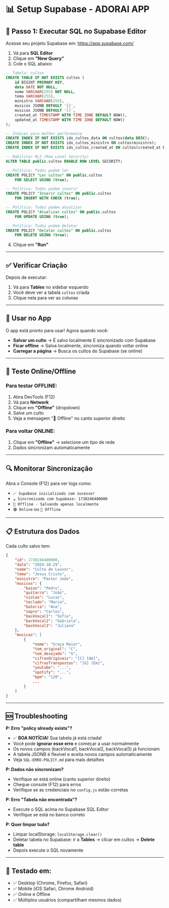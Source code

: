 # 📊 Setup Supabase - ADORAI APP

## 🔧 Passo 1: Executar SQL no Supabase Editor

Acesse seu projeto Supabase em: https://app.supabase.com/

1. Vá para **SQL Editor**
2. Clique em **"New Query"**
3. Cole o SQL abaixo:

```sql
-- Tabela: cultos
CREATE TABLE IF NOT EXISTS cultos (
    id BIGINT PRIMARY KEY,
    data DATE NOT NULL,
    nome VARCHAR(255) NOT NULL,
    tema VARCHAR(255),
    ministro VARCHAR(255),
    musicos JSONB DEFAULT '{}',
    musicas JSONB DEFAULT '[]',
    created_at TIMESTAMP WITH TIME ZONE DEFAULT NOW(),
    updated_at TIMESTAMP WITH TIME ZONE DEFAULT NOW()
);

-- Índices para melhor performance
CREATE INDEX IF NOT EXISTS idx_cultos_data ON cultos(data DESC);
CREATE INDEX IF NOT EXISTS idx_cultos_ministro ON cultos(ministro);
CREATE INDEX IF NOT EXISTS idx_cultos_created_at ON cultos(created_at DESC);

-- Habilitar RLS (Row Level Security)
ALTER TABLE public.cultos ENABLE ROW LEVEL SECURITY;

-- Política: Todos podem ler
CREATE POLICY "Ler cultos" ON public.cultos
    FOR SELECT USING (true);

-- Política: Todos podem inserir
CREATE POLICY "Inserir cultos" ON public.cultos
    FOR INSERT WITH CHECK (true);

-- Política: Todos podem atualizar
CREATE POLICY "Atualizar cultos" ON public.cultos
    FOR UPDATE USING (true);

-- Política: Todos podem deletar
CREATE POLICY "Deletar cultos" ON public.cultos
    FOR DELETE USING (true);
```

4. Clique em **"Run"**

---

## ✅ Verificar Criação

Depois de executar:
1. Vá para **Tables** no sidebar esquerdo
2. Você deve ver a tabela `cultos` criada
3. Clique nela para ver as colunas

---

## 🚀 Usar no App

O app está pronto para usar! Agora quando você:

- **Salvar um culto** → É salvo localmente E sincronizado com Supabase
- **Ficar offline** → Salva localmente, sincroniza quando voltar online
- **Carregar a página** → Busca os cultos do Supabase (se online)

---

## 📡 Teste Online/Offline

### Para testar OFFLINE:
1. Abra DevTools (F12)
2. Vá para **Network**
3. Clique em **"Offline"** (dropdown)
4. Salve um culto
5. Veja a mensagem "🔴 Offline" no canto superior direito

### Para voltar ONLINE:
1. Clique em **"Offline"** → selecione um tipo de rede
2. Dados sincronizam automaticamente

---

## 🔍 Monitorar Sincronização

Abra o Console (F12) para ver logs como:
- `✅ Supabase inicializado com sucesso!`
- `☁️ Sincronizado com Supabase: 1730246400000`
- `📱 Offline - Salvando apenas localmente`
- `🟢 Online` ou `🔴 Offline`

---

## 📋 Estrutura dos Dados

Cada culto salvo tem:
```json
{
    "id": 1730246400000,
    "data": "2024-10-29",
    "nome": "Culto de Louvor",
    "tema": "Jesus Cristo",
    "ministro": "Pastor João",
    "musicos": {
        "baixo": "Pedro",
        "guitarra": "João",
        "violao": "Lucas",
        "teclado": "Maria",
        "bateria": "Ana",
        "sopro": "Carlos",
        "backVocal1": "Sofia",
        "backVocal2": "Gabriela",
        "backVocal3": "Juliana"
    },
    "musicas": [
        {
            "nome": "Graça Maior",
            "tom_original": "C",
            "tom_desejado": "G",
            "cifrasOriginais": "[C] [Am]",
            "cifrasTranspostas": "[G] [Em]",
            "youtube": "...",
            "spotify": "...",
            "bpm": "120",
            ...
        }
    ]
}
```

---

## 🆘 Troubleshooting

**P: Erro "policy already exists"?**
- ✅ **BOA NOTÍCIA!** Sua tabela já está criada!
- Você pode **ignorar esse erro** e começar a usar normalmente
- Os novos campos (backVocal1, backVocal2, backVocal3) já funcionam
- A tabela JSONB é flexível e aceita novos campos automaticamente
- Veja `SQL-ERRO-POLICY.md` para mais detalhes

**P: Dados não sincronizam?**
- Verifique se está online (canto superior direito)
- Cheque console (F12) para erros
- Verifique se as credenciais no `config.js` estão corretas

**P: Erro "Tabela não encontrada"?**
- Execute o SQL acima no Supabase SQL Editor
- Verifique se está no banco correto

**P: Quer limpar tudo?**
- Limpar localStorage: `localStorage.clear()`
- Deletar tabela no Supabase: ir a **Tables** → clicar em cultos → **Delete table**
- Depois execute o SQL novamente

---

## 📱 Testado em:
- ✅ Desktop (Chrome, Firefox, Safari)
- ✅ Mobile (iOS Safari, Chrome Android)
- ✅ Online e Offline
- ✅ Múltiplos usuários (compartilham mesmos dados)
